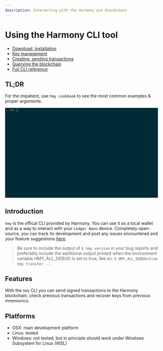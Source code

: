 ```yaml
---
description: Interacting with the Harmony one blockchain
---
```


# Using the Harmony CLI tool

* [Download, installation](download-and-installation.md)
* [Key management](key-management.md)
* [Creating, sending transactions](creating-sending-transactions.md)
* [Querying the blockchain](querying-the-blockchain.md)
* [Full CLI reference](full-cli-reference.md)

## TL;DR

For the impatient, use `hmy cookbook` to see the most common examples & proper arguments.

![](../../.gitbook/assets/hmy-cookbook.gif)

## Introduction

`hmy` is the offical CLI provided by Harmony. You can use it as a local wallet and as a way to interact with your `Ledger Nano` device. Completely open-source, you can track its development and post any issues encountered and your feature suggestions [here](https://github.com/harmony-one/go-sdk).

> Be sure to include the output of `$ hmy version` in your bug reports and preferably include the additional output printed when the environment variable HMY\_ALL\_DEBUG is set to true, like so: `$ HMY_ALL_DEBUG=true hmy transfer ...`

## Features

With the `hmy` CLI you can send signed transactions to the Harmony blockchain, check previous transactions and recover keys from previous mnemonics.

## Platforms

* OSX: main development platform
* Linux: tested
* Windows: not tested, but in principle should work under Windows Subsystem for Linux \(WSL\)

